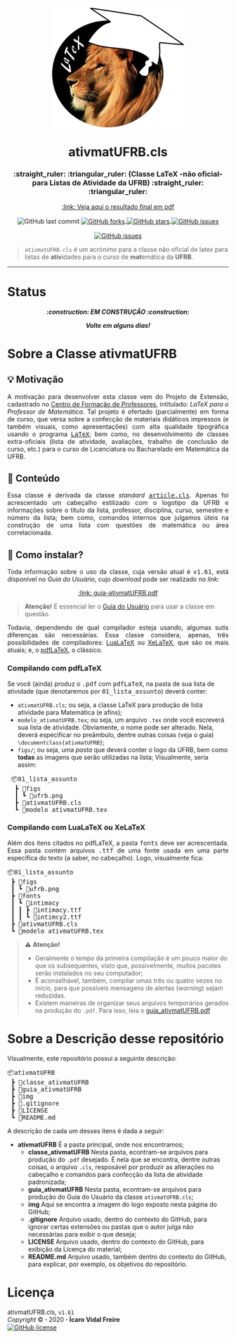 <p align="center">
  <img 
      align  = "center" 
      src    = "/img/logo_leao-chapeu.png" 
      width  = "300"
      alt    = "ativmatUFRB"
  >
  <h1 align = "center">
      ativmatUFRB.cls
  </h1>
  <h3 align = "center">
      :straight_ruler: :triangular_ruler: (Classe LaTeX -não oficial- para Listas de Atividade da UFRB) :straight_ruler: :triangular_ruler:
  </h3>
  <p align = "center">
      <a align = "center" href = "/classe_ativmatUFRB/modelo_ativmatUFRB.pdf">
          :link: Veja aqui o resultado final em pdf 
      </a>
  </p>
</p>

<p align = "center">
  <img
      align = "center"
      alt   = "GitHub last commit"
      src   = "https://img.shields.io/github/last-commit/icaro-freire/ativmatUFRB"
  >
  <a align = "center" href = "https://github.com/icaro-freire/ativmatUFRB/network">
    <img 
         align = "center"
         alt   = "GitHub forks" 
         src   = "https://img.shields.io/github/forks/icaro-freire/ativmatUFRB"
    >
  </a>
  <a align = "center" href="https://github.com/icaro-freire/ativmatUFRB/stargazers">
    <img 
         align = "center"
         alt   = "GitHub stars" 
         src   = "https://img.shields.io/github/stars/icaro-freire/ativmatUFRB"
    >
  </a>
  <a align = "center" href="https://github.com/icaro-freire/ativmatUFRB/issues">
    <img 
         align = "center"
         alt   = "GitHub issues" 
         src   = "https://img.shields.io/github/issues/icaro-freire/ativmatUFRB"
    >
  </a>
</p>

<p align = "center">
  <a href = "https://t.me/IcaroFreire">
      <img 
          align = "center" 
          alt   = "GitHub issues" 
          src   = "https://img.shields.io/badge/contact-Telegram-2CA5E0?logo=Telegram&style=for-the-badge"
      >
  </a>
</p>

> `ativmatUFRB.cls` é um acrónimo para a classe não oficial de latex para listas de **ativ**idades para o curso de **mat**emática da **UFRB**.
<hr>    

# Status
<h5 align = "center">
  :construction: 
  EM CONSTRUÇÃO 
  :construction:
  <p align = "center">
      Volte em alguns dias!
  </p>
</h5>

# Sobre a Classe ativmatUFRB
## :bulb: Motivação

<p align = "justify">
  A motivação para desenvolver esta classe vem do Projeto de Extensão, cadastrado no <a href = "https://www.ufrb.edu.br/cfp/">Centro de Formação de Professores</a>, 
  intitulado: <i>LaTeX para o Professor de Matemática</i>. 
  Tal projeto é ofertado (parcialmente) em forma de curso, que versa sobre a confecção de materiais didáticos impressos (e também visuais, como apresentações) 
  com alta qualidade tipográfica usando o programa <a href = "https://sites.google.com/view/latexcfp/sobre/mas-o-que-%C3%A9-latex?authuser=0"><tt>LaTeX</tt></a>; bem como, 
  no desenvolvimento de classes extra-oficiais (lista de atividade, avaliações, trabalho de conclusão de curso, etc.) para o curso de Licenciatura ou 
  Bacharelado em Matemática da UFRB.
</p>

## :memo: Conteúdo

<p align = "justify">
  Essa classe é derivada da classe <i>standard</i> <a href = "https://ctan.dcc.uchile.cl/macros/latex/base/classes.pdf"><tt>article.cls</tt></a>.
  Apenas foi acrescentado um cabeçalho estilizado com o logotipo da UFRB e informações sobre o título da lista, professor, disciplina, curso, semestre e número 
  da lista; bem como, comandos internos que julgamos úteis na construção de uma lista com questões de matemática ou área correlacionada.
</p>

## :floppy_disk: Como instalar?

<p align = "justify">
  Toda informação sobre o uso da classe, cuja versão atual é <tt>v1.61</tt>, está disponível no <i>Guia do Usuário</i>, cujo <i>download</i> pode ser realizado no <i>link</i>:
</p>

<p align = "center">
  <a align = "center" href = "/guia_ativmatUFRB/v1.61/guia-ativmatUFRB.pdf">
      :link: guia-ativmatUFRB.pdf
  </a>
</p>

> **Atenção!** É essencial ler o [Guia do Usuário](https://github.com/icaro-freire/ativmatUFRB/blob/master/guia_ativmatUFRB/v1.61/guia-ativmatUFRB.pdf) para usar a classe em questão.

<p align = "justify">
  Todavia, dependendo de qual compilador esteja usando, algumas sutis diferenças são necessárias.
  Essa classe considera, apenas, três possibilidades de compiladores: 
  <a href = "http://www.luatex.org/">LuaLaTeX</a> 
  ou 
  <a href = "https://tug.org/xetex/">XeLaTeX</a>,
  que são os mais atuais; e, o 
  <a href = "https://www.tug.org/applications/pdftex/">pdfLaTeX</a>,
  o clássico.
</p>

### Compilando com pdfLaTeX
<p aligin = "justify"> 
  Se você (ainda) produz o <tt>.pdf</tt> com <tt>pdfLaTeX</tt>, na pasta de sua lista de atividade (que denotaremos por <tt>01_lista_assunto</tt>) deverá conter:
</p>

- `ativmatUFRB.cls`; ou seja, a classe LaTeX para produção de lista atividade para Matemática (e afins);
- `modelo_ativmatUFRB.tex`; ou seja, um arquivo `.tex` onde você escreverá sua lista de atividade.
                            Obviamente, o nome pode ser alterado. 
                            Nela, deverá especificar no preâmbulo, dentre outras coisas (veja o guia) `\documentclass{ativmatUFRB}`;
- `figs/`; ou seja, uma _pasta_ que deverá conter o logo da UFRB, bem como **todas** as imagens que serão utilizadas na lista;
Visualmente, seria assim:

<pre>
 📦01_lista_assunto
  ┣ 📂figs
  ┃ ┗ 📜ufrb.png
  ┣ 📜ativmatUFRB.cls
  ┗ 📜modelo_ativmatUFRB.tex
</pre>

### Compilando com LuaLaTeX ou XeLaTeX

<p align = "justify">
  Além dos itens citados no pdfLaTeX, a pasta <tt>fonts</tt> deve ser acrescentada.
  Essa pasta contém arquivos <tt>.ttf</tt> de uma fonte usada em uma parte específica do texto (a saber, no cabeçalho).
  Logo, visualmente fica:
</p>

<pre>
📦01_lista_assunto
 ┣ 📂figs
 ┃ ┗ 📜ufrb.png
 ┣ 📂fonts
 ┃ ┗ 📂intimacy
 ┃ ┃ ┣ 📜intimacy.ttf
 ┃ ┃ ┗ 📜intimcy2.ttf
 ┣ 📜ativmatUFRB.cls
 ┗ 📜modelo_ativmatUFRB.tex
</pre>

> :warning: **Atenção!** 
> - Geralmente o tempo da primeira compilação é um pouco maior do que os subsequentes, visto que, possivelmente, muitos pacotes serão instalados no seu computador;
> - É aconselhável, também, compilar umas três ou quatro vezes no início, para que possíveis mensagens de alertas (_warning_) sejam reduzidas.
> - Existem maneiras de organizar seus arquivos temporários gerados na produção do `.pdf`. Para isso, leia o <a href = "/guia_ativmatUFRB/v1.61/guia-ativmatUFRB.pdf"> guia_ativmatUFRB.pdf</a>

# Sobre a Descrição desse repositório
Visualmente, este repositório possui a seguinte descrição:

<pre>
📦ativmatUFRB 
 ┣ 📂classe_ativmatUFRB 
 ┣ 📂guia_ativmatUFRB 
 ┣ 📂img 
 ┣ 📜.gitignore
 ┣ 📜LICENSE 
 ┗ 📜README.md 
</pre> 

A descrição de cada um desses itens é dada a seguir:
- **ativmatUFRB** É a pasta principal, onde nos encontramos;
    + **classe_ativmatUFRB** Nesta pasta, econtram-se arquivos para produção do `.pdf` desejado. 
                             É nela que se encontra, dentre outras coisas, o arquivo `.cls`, resposável por produzir as 
                             alterações no cabeçalho e comandos para confecção da lista de atividade padronizada;
    + **guia_ativmatUFRB** Nesta pasta, econtram-se arquivos para produção do Guia do Usuário da classe `ativmatUFRB.cls`;
    + **img** Aqui se encontra a imagem do logo exposto nesta página do GitHub;
    + **.gitignore** Arquivo usado, dentro do contexto do GitHub, para ignorar certas extensões ou pastas que o autor julga não necessárias para exibir o que deseja;
    + **LICENSE** Arquivo usado, dentro do contexto do GitHub, para exibição da Licença do material;
    + **README.md** Arquivo usado, também dentro do contexto do GitHub, para explicar, por exemplo, os objetivos do repositório.

# Licença
ativmatUFRB.cls, `v1.61` <br>
_Copyright_ :copyright: **⋅** 2020 **⋅** **Ícaro Vidal Freire** <br>
<a href="https://github.com/icaro-freire/ativmatUFRB/blob/master/LICENSE"><img alt="GitHub license" align="center" src="https://img.shields.io/github/license/icaro-freire/ativmatUFRB">
</a>
